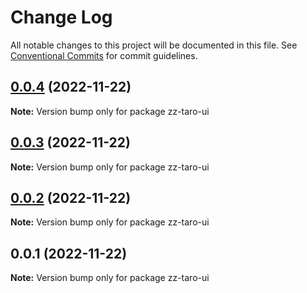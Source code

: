 # Change Log

All notable changes to this project will be documented in this file.
See [Conventional Commits](https://conventionalcommits.org) for commit guidelines.

## [0.0.4](https://github.com/Alien-Chen/vue-taro-ui/compare/v0.0.3...v0.0.4) (2022-11-22)

**Note:** Version bump only for package zz-taro-ui





## [0.0.3](https://github.com/Alien-Chen/vue-taro-ui/compare/v0.0.2...v0.0.3) (2022-11-22)

**Note:** Version bump only for package zz-taro-ui





## [0.0.2](https://github.com/Alien-Chen/vue-taro-ui/compare/v0.0.1...v0.0.2) (2022-11-22)

**Note:** Version bump only for package zz-taro-ui





## 0.0.1 (2022-11-22)

**Note:** Version bump only for package zz-taro-ui
